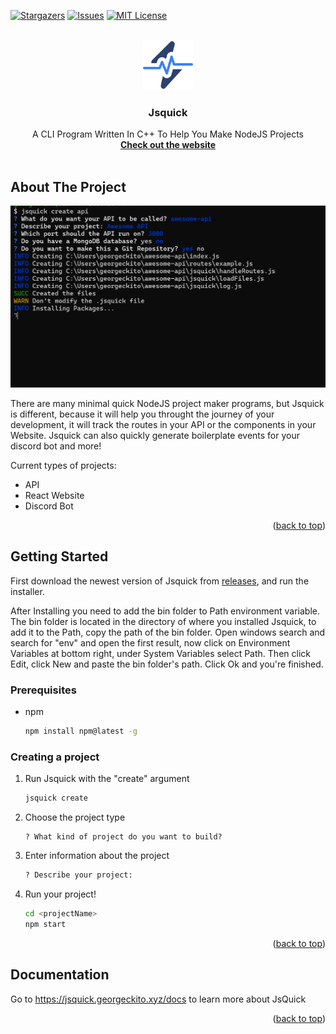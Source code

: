 <a id="readme-top"></a>



[![Stargazers][stars-shield]][stars-url]
[![Issues][issues-shield]][issues-url]
[![MIT License][license-shield]][license-url]



<!-- PROJECT LOGO -->
<br />
<div align="center">
  <a href="https://github.com/george-ckito/jsquick">
    <img src="images/jsquick.png" alt="Logo" width="80" height="80">
  </a>

  <h3 align="center">Jsquick</h3>

  <p align="center">
    A CLI Program Written In C++ To Help You Make NodeJS Projects
    <br />
    <a href="https://jsquick.georgeckito.site"><strong>Check out the website</strong></a>
    <br />
    <br />
  </p>
</div>


<!-- ABOUT THE PROJECT -->
## About The Project

[![JsQuick][product-screenshot]]()

There are many minimal quick NodeJS project maker programs, but Jsquick is different, because it will help you throught the journey of your development, it will track the routes in your API or the components in your Website. Jsquick can also quickly generate boilerplate events for your discord bot and more!

Current types of projects:
* API
* React Website
* Discord Bot

<p align="right">(<a href="#readme-top">back to top</a>)</p>


<!-- GETTING STARTED -->
## Getting Started

First download the newest version of Jsquick from <a href="https://github.com/george-ckito/jsquick/releases">releases</a>, and run the installer.

After Installing you need to add the bin folder to Path environment variable. The bin folder is located in the directory of where you installed Jsquick,
to add it to the Path, copy the path of the bin folder. Open windows search and search for "env" and open the first result, now click on Environment Variables at bottom right,
under System Variables select Path. Then click Edit, click New and paste the bin folder's path. Click Ok and you're finished.

### Prerequisites

* npm
  ```sh
  npm install npm@latest -g
  ```

### Creating a project



1. Run Jsquick with the "create" argument
   ```sh
   jsquick create
   ```
2. Choose the project type
   ```
   ? What kind of project do you want to build?
   ```
3. Enter information about the project
   ```sh
   ? Describe your project:
   ```
4. Run your project!
   ```sh
   cd <projectName>
   npm start
   ```

<p align="right">(<a href="#readme-top">back to top</a>)</p>



<!-- USAGE EXAMPLES -->
## Documentation

Go to https://jsquick.georgeckito.xyz/docs to learn more about JsQuick

<p align="right">(<a href="#readme-top">back to top</a>)</p>



<!-- MARKDOWN LINKS & IMAGES -->
<!-- https://www.markdownguide.org/basic-syntax/#reference-style-links -->
[stars-shield]: https://img.shields.io/github/stars/othneildrew/Best-README-Template.svg?style=for-the-badge
[stars-url]: https://github.com/george-ckito/jsquick/stargazers
[issues-shield]: https://img.shields.io/github/issues/othneildrew/Best-README-Template.svg?style=for-the-badge
[issues-url]: https://github.com/github.com/george-ckito/jsquick/issues
[license-shield]: https://img.shields.io/github/license/othneildrew/Best-README-Template.svg?style=for-the-badge
[license-url]: https://github.com/github.com/george-ckito/jsquick/blob/master/LICENSE
[product-screenshot]: images/screenshot.png
